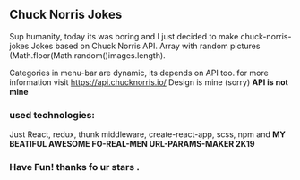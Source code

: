 

## Chuck Norris Jokes

Sup humanity, today its was boring and I just decided to make chuck-norris-jokes
Jokes based on Chuck Norris API.
Array with random pictures (Math.floor(Math.random()images.length).

Categories in menu-bar are dynamic, its depends on API too.
for more information visit https://api.chucknorris.io/
Design is mine (sorry)
**API is not mine**

### used technologies:
Just React, redux, thunk middleware, create-react-app, scss, npm and **MY BEATIFUL AWESOME FO-REAL-MEN URL-PARAMS-MAKER 2K19**

### Have Fun! thanks fo ur stars .

